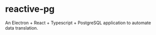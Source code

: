 # reactive-pg
An Electron + React + Typescript + PostgreSQL application to automate data translation.
